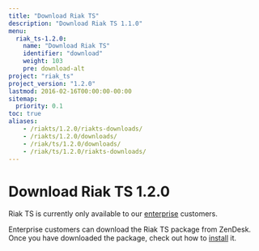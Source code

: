 ```yaml
---
title: "Download Riak TS"
description: "Download Riak TS 1.1.0"
menu:
  riak_ts-1.2.0:
    name: "Download Riak TS"
    identifier: "download"
    weight: 103
    pre: download-alt
project: "riak_ts"
project_version: "1.2.0"
lastmod: 2016-02-16T00:00:00-00:00
sitemap:
  priority: 0.1
toc: true
aliases:
    - /riakts/1.2.0/riakts-downloads/
    - /riakts/1.2.0/downloads/
    - /riak/ts/1.2.0/downloads/
    - /riak/ts/1.2.0/riakts-downloads/
---
```


[enterprise]: http://basho.com/contact/
[installing]: ../installing/

# Download Riak TS 1.2.0

Riak TS is currently only available to our [enterprise] customers.

Enterprise customers can download the Riak TS package from ZenDesk. Once you have downloaded the package, check out how to [install][installing] it.
